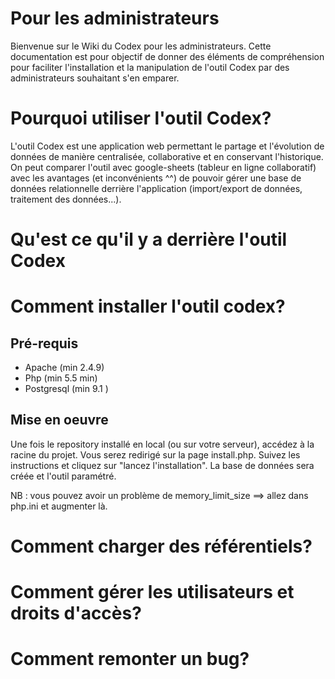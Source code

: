 # Pour les administrateurs

Bienvenue sur le Wiki du Codex pour les administrateurs. Cette documentation est pour objectif de donner des éléments de compréhension pour faciliter l'installation et la manipulation de l'outil Codex par des administrateurs souhaitant s'en emparer.

# Pourquoi utiliser l'outil Codex?
L'outil Codex est une application web permettant le partage et l'évolution de données de manière centralisée, collaborative et en conservant l'historique. On peut comparer l'outil avec google-sheets (tableur en ligne collaboratif) avec les avantages (et inconvénients ^^) de pouvoir gérer une base de données relationnelle derrière l'application (import/export de données, traitement des données...).

# Qu'est ce qu'il y a derrière l'outil Codex

# Comment installer l'outil codex?
## Pré-requis
* Apache (min 2.4.9)
* Php (min 5.5 min)
* Postgresql (min 9.1 )

## Mise en oeuvre
Une fois le repository installé en local (ou sur votre serveur), accédez à la racine du projet. Vous serez redirigé sur la page install.php. Suivez les instructions et cliquez sur "lancez l'installation". La base de données sera créée et l'outil paramétré.

NB : vous pouvez avoir un problème de memory_limit_size ==> allez dans php.ini et augmenter là.

# Comment charger des référentiels?

# Comment gérer les utilisateurs et droits d'accès?

# Comment remonter un bug?

